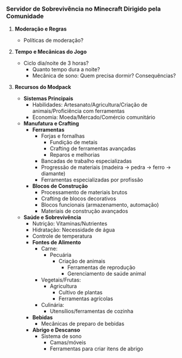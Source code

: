 ### Servidor de Sobrevivência no Minecraft Dirigido pela Comunidade
1. **Moderação e Regras**
   - Políticas de moderação?

2. **Tempo e Mecânicas do Jogo**
   - Ciclo dia/noite de 3 horas?
     - Quanto tempo dura a noite?
     - Mecânica de sono: Quem precisa dormir? Consequências?

3. **Recursos do Modpack**
   - **Sistemas Principais**
     - Habilidades: Artesanato/Agricultura/Criação de animais/Proficiência com ferramentas
     - Economia: Moeda/Mercado/Comércio comunitário
   - **Manufatura e Crafting**
     - **Ferramentas**
       - Forjas e fornalhas
         - Fundição de metais
         - Crafting de ferramentas avançadas
         - Reparos e melhorias
       - Bancadas de trabalho especializadas
       - Progressão de materiais (madeira → pedra → ferro → diamante)
       - Ferramentas especializadas por profissão
     - **Blocos de Construção**
       - Processamento de materiais brutos
       - Crafting de blocos decorativos
       - Blocos funcionais (armazenamento, automação)
       - Materiais de construção avançados
   - **Saúde e Sobrevivência**
     - Nutrição: Vitaminas/Nutrientes
     - Hidratação: Necessidade de água
     - Controle de temperatura
     - **Fontes de Alimento**
       - Carne:
         - Pecuária
           - Criação de animais
             - Ferramentas de reprodução
             - Gerenciamento de saúde animal
       - Vegetais/Frutas:
         - Agricultura
           - Cultivo de plantas
           - Ferramentas agrícolas
       - Culinária:
         - Utensílios/ferramentas de cozinha
     - **Bebidas**
       - Mecânicas de preparo de bebidas
     - **Abrigo e Descanso**
       - Sistema de sono
         - Camas/móveis
         - Ferramentas para criar itens de abrigo

